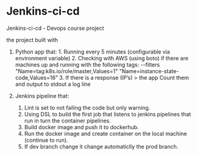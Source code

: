 # Jenkins-ci-cd
Jenkins-ci-cd - Devops course project

the project built with 
  1. Python app that:
    1. Running every 5 minutes (configurable via environment variable)
    2. Checking with AWS (using boto) if there are machines up and running with the following tags: --filters "Name=tag:k8s.io/role/master,Values=1"  "Name=instance-state-code,Values=16” 
    3. If there is a response (IP’s) > the app Count them and output to stdout a log line

2. Jenkins pipeline that:
   1. Lint is set to not failing the code but only warning.
   2. Using DSL to build the first job that listens to jenkins pipelines that run in turn the container pipelines.
   3. Build docker image and push it to dockerhub.
   4. Run the docker image and create container on the local machine (continue to run).
   5. If dev branch change it change automaticlly the prod branch.

     
     
   




